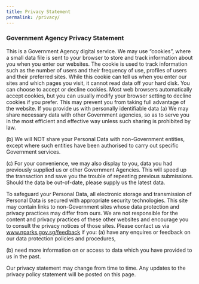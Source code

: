 ```yaml
---
title: Privacy Statement
permalink: /privacy/
---
```

### **Government Agency Privacy Statement**
This is a Government Agency digital service.
We may use “cookies”, where a small data file is sent to your browser to store and track information about you when you enter our websites. The cookie is used to track information such as the number of users and their frequency of use, profiles of users and their preferred sites. While this cookie can tell us when you enter our sites and which pages you visit, it cannot read data off your hard disk.
You can choose to accept or decline cookies. Most web browsers automatically accept cookies, but you can usually modify your browser setting to decline cookies if you prefer. This may prevent you from taking full advantage of the website.
If you provide us with personally identifiable data
(a) We may share necessary data with other Government agencies, so as to serve you in the most efficient and effective way unless such sharing is prohibited by law.

(b) We will NOT share your Personal Data with non-Government entities, except where such entities have been authorised to carry out specific Government services.

(c) For your convenience, we may also display to you, data you had previously supplied us or other Government Agencies. This will speed up the transaction and save you the trouble of repeating previous submissions. Should the data be out-of-date, please supply us the latest data.

To safeguard your Personal Data, all electronic storage and transmission of Personal Data is secured with appropriate security technologies.
This site may contain links to non-Government sites whose data protection and privacy practices may differ from ours. We are not responsible for the content and privacy practices of these other websites and encourage you to consult the privacy notices of those sites.
Please contact us via www.nparks.gov.sg/feedback if you:
(a) have any enquires or feedback on our data protection policies and procedures,

(b) need more information on or access to data which you have provided to us in the past.

 

Our privacy statement may change from time to time. Any updates to the privacy policy statement will be posted on this page.

 